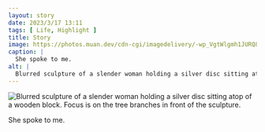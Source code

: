 ```yaml
---
layout: story
date: 2023/3/17 13:11
tags: [ Life, Highlight ]
title: Story
image: https://photos.muan.dev/cdn-cgi/imagedelivery/-wp_VgtWlgmh1JURQ8t1mg/1c3601d4-db6f-4764-9d82-57c804ba6000/public
caption: |
  She spoke to me.
alt: |
  Blurred sculpture of a slender woman holding a silver disc sitting atop of a wooden block. Focus is on the tree branches in front of the sculpture.
---
```


![Blurred sculpture of a slender woman holding a silver disc sitting atop of a wooden block. Focus is on the tree branches in front of the sculpture.](https://photos.muan.dev/cdn-cgi/imagedelivery/-wp_VgtWlgmh1JURQ8t1mg/1c3601d4-db6f-4764-9d82-57c804ba6000/public)

She spoke to me.
